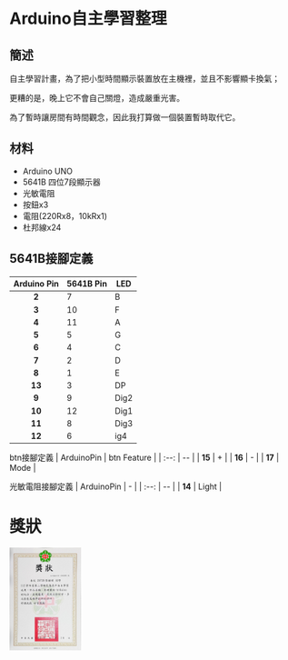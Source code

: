 # Arduino自主學習整理

## 簡述

自主學習計畫，為了把小型時間顯示裝置放在主機裡，並且不影響顯卡換氣；

更糟的是，晚上它不會自己關燈，造成嚴重光害。

為了暫時讓房間有時間觀念，因此我打算做一個裝置暫時取代它。

## 材料
- Arduino UNO
- 5641B 四位7段顯示器
- 光敏電阻
- 按鈕x3
- 電阻(220Rx8，10kRx1)
- 杜邦線x24

## 5641B接腳定義
| Arduino Pin | 5641B Pin | LED |
| :--: | -- | -- |
| **2** | 7 | B |
| **3** | 10 | F |
| **4** | 11 | A |
| **5** | 5 | G |
| **6** | 4 | C |
| **7** | 2 | D |
| **8** | 1 | E |
| **13** | 3 | DP |
| **9** | 9 |  Dig2 |
| **10** | 12 | Dig1 |
| **11** | 8 | Dig3 |
| **12** | 6 | ig4 |

btn接腳定義
| ArduinoPin | btn Feature |
| :--: | -- |
| **15** | + |
| **16** | - |
| **17** | Mode |

光敏電阻接腳定義
| ArduinoPin | - |
| :--: | -- |
| **14** | Light |

# 獎狀

<p align="left">
  <img src="207_s2_29自主學習獎狀.jpg" width="25%"/>
  <br>
</p>
